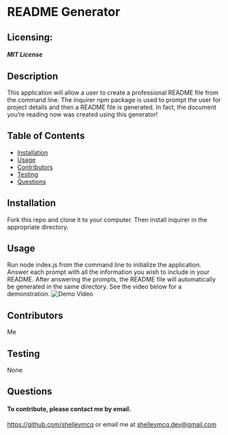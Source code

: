  
# README Generator
## Licensing:
#### _MIT License_
## Description
This application will allow a user to create a professional README file from the command line. The inquirer npm package is used to prompt the user for project details and then a README file is generated. In fact, the document you’re reading now was created using this generator!
## Table of Contents
* [Installation](#Installation)
* [Usage](#Usage)
* [Contributors](#Contributors)
* [Testing](#Testing)
* [Questions](#Questions)
## Installation
Fork this repo and clone it to your computer. Then install inquirer in the appropriate directory.
## Usage
Run node index.js from the command line to initialize the application. Answer each prompt with all the information you wish to include in your README. After answering the prompts, the README file will automatically be generated in the same directory. See the video below for a demonstration.
![Demo Video](/README-demo-video.gif)
## Contributors
Me
## Testing
None
## Questions 
#### To contribute, please contact me by email.

https://github.com/shelleymcq or email me at shelleymcq.dev@gmail.com
